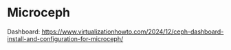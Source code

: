 # Microceph

Dashboard: https://www.virtualizationhowto.com/2024/12/ceph-dashboard-install-and-configuration-for-microceph/
